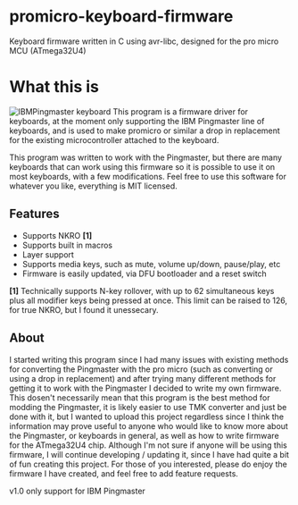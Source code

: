 # promicro-keyboard-firmware
Keyboard firmware written in C using avr-libc, designed for the pro micro MCU (ATmega32U4)

# What this is

![IBMPingmaster keyboard](https://bigwebsite.cool/content/IBMPingmaster.jpg)
This program is a firmware driver for keyboards, at the moment only supporting the IBM Pingmaster line of keyboards, and is used to make promicro or similar a drop in replacement for the existing microcontroller attached to the keyboard.

This program was written to work with the Pingmaster, but there are many keyboards that can work using this firmware so it is possible to use it on most keyboards, with a few modifications. Feel free to use this software for whatever you like, everything is MIT licensed.

## Features
- Supports NKRO **[1]**
- Supports built in macros
- Layer support
- Supports media keys, such as mute, volume up/down, pause/play, etc
- Firmware is easily updated, via DFU bootloader and a reset switch

**[1]** Technically supports N-key rollover, with up to 62 simultaneous keys plus all modifier keys being pressed at once. This limit can be raised to 126, for true NKRO, but I found it unessecary.

## About
I started writing this program since I had many issues with existing methods for converting the Pingmaster with the pro micro (such as converting or using a drop in replacement) and after trying many different methods for getting it to work with the Pingmaster I decided to write my own firmware. This dosen't necessarily mean that this program is the best method for modding the Pingmaster, it is likely easier to use TMK converter and just be done with it, but I wanted to upload this project regardless since I think the information may prove useful to anyone who would like to know more about the Pingmaster, or keyboards in general, as well as how to write firmware for the ATmega32U4 chip. Although I'm not sure if anyone will be using this firmware, I will continue developing / updating it, since I have had quite a bit of fun creating this project. For those of you interested, please do enjoy the firmware I have created, and feel free to add feature requests.

v1.0
only support for IBM Pingmaster
